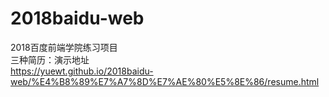 # 2018baidu-web
2018百度前端学院练习项目                         
三种简历：演示地址                                      
https://yuewt.github.io/2018baidu-web/%E4%B8%89%E7%A7%8D%E7%AE%80%E5%8E%86/resume.html
